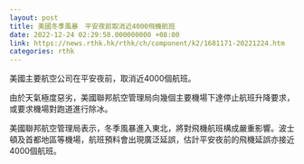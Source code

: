 ```yaml
---
layout: post
title: 美國冬季風暴　平安夜前取消近4000飛機航班
date: 2022-12-24 02:29:58.000000000 +08:00
link: https://news.rthk.hk/rthk/ch/component/k2/1681171-20221224.htm
categories: rthk
---
```


美國主要航空公司在平安夜前，取消近4000個航班。

由於天氣極度惡劣，美國聯邦航空管理局向幾個主要機場下達停止航班升降要求，或要求機場對跑道進行除冰。

美國聯邦航空管理局表示，冬季風暴進入東北，將對飛機航班構成嚴重影響。波士頓及首都地區等機場，航班預料會出現廣泛延誤，估計平安夜前的飛機延誤亦接近4000個航班。
